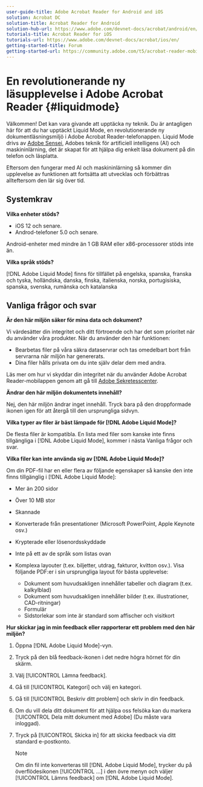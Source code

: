```yaml
---
user-guide-title: Adobe Acrobat Reader for Android and iOS
solution: Acrobat DC
solution-title: Acrobat Reader for Android
solution-hub-url: https://www.adobe.com/devnet-docs/acrobat/android/en/
tutorials-title: Acrobat Reader for iOS
tutorials-url: https://www.adobe.com/devnet-docs/acrobat/ios/en/
getting-started-title: Forum
getting-started-url: https://community.adobe.com/t5/acrobat-reader-mobile/bd-p/acrobat-reader-mobile?page=1&sort=latest_replies&filter=all
---
```


# En revolutionerande ny läsupplevelse i Adobe Acrobat Reader {#liquidmode}

Välkommen! Det kan vara givande att upptäcka ny teknik. Du är antagligen här för att du har upptäckt Liquid Mode, en revolutionerande ny dokumentläsningsmiljö i Adobe Acrobat Reader-telefonappen. Liquid Mode drivs av [Adobe Sensei](https://www.adobe.com/se/sensei.html), Adobes teknik för artificiell intelligens (AI) och maskininlärning, det är skapat för att hjälpa dig enkelt läsa dokument på din telefon och läsplatta.

Eftersom den fungerar med AI och maskininlärning så kommer din upplevelse av funktionen att fortsätta att utvecklas och förbättras allteftersom den lär sig över tid.

## Systemkrav

**Vilka enheter stöds?**

* iOS 12 och senare.
* Androd-telefoner 5.0 och senare. 

Android-enheter med mindre än 1 GB RAM eller x86-processorer stöds inte än.

**Vilka språk stöds?**

[!DNL Adobe Liquid Mode] finns för tillfället på engelska, spanska, franska och tyska, holländska, danska, finska, italienska, norska, portugisiska, spanska, svenska, rumänska och katalanska

## Vanliga frågor och svar

**Är den här miljön säker för mina data och dokument?**

Vi värdesätter din integritet och ditt förtroende och har det som prioritet när du använder våra produkter. När du använder den här funktionen:

* Bearbetas filer på våra säkra dataservrar och tas omedelbart bort från servrarna när miljön har genererats.
* Dina filer hålls privata om du inte själv delar dem med andra.

Läs mer om hur vi skyddar din integritet när du använder Adobe Acrobat Reader-mobilappen genom att gå till [Adobe Sekretesscenter](https://www.adobe.com/se/privacy.html).

**Ändrar den här miljön dokumentets innehåll?**

Nej, den här miljön ändrar inget innehåll. Tryck bara på den droppformade ikonen igen för att återgå till den ursprungliga sidvyn.

**Vilka typer av filer är bäst lämpade för [!DNL Adobe Liquid Mode]?**

De flesta filer är kompatibla. En lista med filer som kanske inte finns tillgängliga i [!DNL Adobe Liquid Mode], kommer i nästa Vanliga frågor och svar. 

**Vilka filer kan inte använda sig av [!DNL Adobe Liquid Mode]?**

Om din PDF-fil har en eller flera av följande egenskaper så kanske den inte finns tillgänglig i [!DNL Adobe Liquid Mode]:

* Mer än 200 sidor
* Över 10 MB stor
* Skannade
* Konverterade från presentationer (Microsoft PowerPoint, Apple Keynote osv.)
* Krypterade eller lösenordsskyddade
* Inte på ett av de språk som listas ovan
* Komplexa layouter (t.ex. biljetter, utdrag, fakturor, kvitton osv.). Visa följande PDF:er i sin ursprungliga layout för bästa upplevelse:

    * Dokument som huvudsakligen innehåller tabeller och diagram (t.ex. kalkylblad)
    * Dokument som huvudsakligen innehåller bilder (t.ex. illustrationer, CAD-ritningar)
    * Formulär
    * Sidstorlekar som inte är standard som affischer och visitkort

**Hur skickar jag in min feedback eller rapporterar ett problem med den här miljön?**

1. Öppna [!DNL Adobe Liquid Mode]-vyn.
1. Tryck på den blå feedback-ikonen i det nedre högra hörnet för din skärm.
1. Välj [!UICONTROL Lämna feedback].
1. Gå till [!UICONTROL Kategori] och välj en kategori.
1. Gå till [!UICONTROL Beskriv ditt problem] och skriv in din feedback.
1. Om du vill dela ditt dokument för att hjälpa oss felsöka kan du markera [!UICONTROL Dela mitt dokument med Adobe] (Du måste vara inloggad).
1. Tryck på [!UICONTROL Skicka in]  för att skicka feedback via ditt standard e-postkonto.

   >[!NOTE]
   >
   >Om din fil inte konverteras till [!DNL Adobe Liquid Mode], trycker du på överflödesikonen [!UICONTROL ...] i den övre menyn och väljer [!UICONTROL Lämns feedback] om [!DNL Adobe Liquid Mode].
